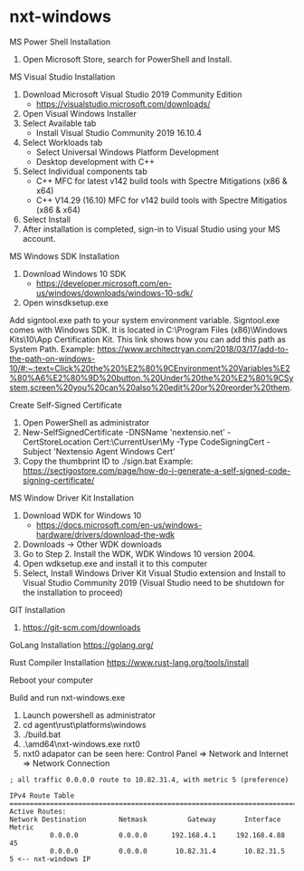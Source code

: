 # nxt-windows

MS Power Shell Installation
1. Open Microsoft Store, search for PowerShell and Install.

MS Visual Studio Installation
1. Download Microsoft Visual Studio 2019 Community Edition
   * https://visualstudio.microsoft.com/downloads/
2. Open Visual Windows Installer
3. Select Available tab
   * Install Visual Studio Community 2019 16.10.4
5. Select Workloads tab
   * Select Universal Windows Platform Development
   * Desktop development with C++
7. Select Individual components tab
   * C++ MFC for latest v142 build tools with Spectre Mitigations (x86 & x64)
   * C++ V14.29 (16.10) MFC for v142 build tools with Spectre Mitigatios (x86 & x64)
9. Select Install
10. After installation is completed, sign-in to Visual Studio using your MS account.

MS Windows SDK Installation
1. Download Windows 10 SDK
   * https://developer.microsoft.com/en-us/windows/downloads/windows-10-sdk/
2. Open winsdksetup.exe

Add signtool.exe path to your system environment variable. Signtool.exe comes with Windows SDK. It is located in C:\Program Files (x86)\Windows Kits\10\App Certification Kit. This link shows how you can add this path as System Path.
Example: https://www.architectryan.com/2018/03/17/add-to-the-path-on-windows-10/#:~:text=Click%20the%20%E2%80%9CEnvironment%20Variables%E2%80%A6%E2%80%9D%20button.%20Under%20the%20%E2%80%9CSystem,screen%20you%20can%20also%20edit%20or%20reorder%20them.

Create Self-Signed Certificate
1. Open PowerShell as administrator
2. New-SelfSignedCertificate -DNSName 'nextensio.net' -CertStoreLocation Cert:\CurrentUser\My -Type CodeSigningCert -Subject 'Nextensio Agent Windows Cert'
3. Copy the thumbprint ID to ./sign.bat
Example: https://sectigostore.com/page/how-do-i-generate-a-self-signed-code-signing-certificate/

MS Window Driver Kit Installation
1. Download WDK for Windows 10
   * https://docs.microsoft.com/en-us/windows-hardware/drivers/download-the-wdk
2. Downloads -> Other WDK downloads
3. Go to Step 2. Install the WDK, WDK Windows 10 version 2004.
4. Open wdksetup.exe and install it to this computer
5. Select, Install Windows Driver Kit Visual Studio extension and Install to Visual Studio Community 2019 (Visual Studio need to be shutdown for the installation to proceed)

GIT Installation
1. https://git-scm.com/downloads

GoLang Installation
https://golang.org/

Rust Compiler Installation
https://www.rust-lang.org/tools/install

Reboot your computer

Build and run nxt-windows.exe
1. Launch powershell as administrator
2. cd agent\rust\platforms\windows
3. ./build.bat
4. .\amd64\nxt-windows.exe nxt0
5. nxt0 adapator can be seen here: Control Panel => Network and Internet => Network Connection

```$ route print
; all traffic 0.0.0.0 route to 10.82.31.4, with metric 5 (preference)

IPv4 Route Table
===========================================================================
Active Routes:
Network Destination        Netmask          Gateway       Interface  Metric
          0.0.0.0          0.0.0.0      192.168.4.1     192.168.4.88     45
          0.0.0.0          0.0.0.0       10.82.31.4       10.82.31.5      5 <-- nxt-windows IP
```